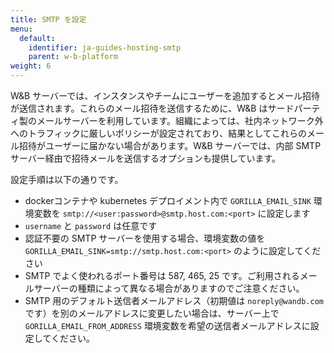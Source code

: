 ```yaml
---
title: SMTP を設定
menu:
  default:
    identifier: ja-guides-hosting-smtp
    parent: w-b-platform
weight: 6
---
```


W&B サーバーでは、インスタンスやチームにユーザーを追加するとメール招待が送信されます。これらのメール招待を送信するために、W&B はサードパーティ製のメールサーバーを利用しています。組織によっては、社内ネットワーク外へのトラフィックに厳しいポリシーが設定されており、結果としてこれらのメール招待がユーザーに届かない場合があります。W&B サーバーでは、内部 SMTP サーバー経由で招待メールを送信するオプションも提供しています。

設定手順は以下の通りです。

- dockerコンテナや kubernetes デプロイメント内で `GORILLA_EMAIL_SINK` 環境変数を `smtp://<user:password>@smtp.host.com:<port>` に設定します
- `username` と `password` は任意です
- 認証不要の SMTP サーバーを使用する場合、環境変数の値を `GORILLA_EMAIL_SINK=smtp://smtp.host.com:<port>` のように設定してください
- SMTP でよく使われるポート番号は 587, 465, 25 です。ご利用されるメールサーバーの種類によって異なる場合がありますのでご注意ください。
- SMTP 用のデフォルト送信者メールアドレス（初期値は `noreply@wandb.com` です）を別のメールアドレスに変更したい場合は、サーバー上で `GORILLA_EMAIL_FROM_ADDRESS` 環境変数を希望の送信者メールアドレスに設定してください。